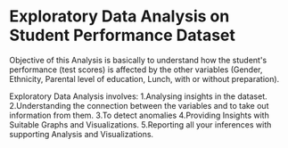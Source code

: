 # Exploratory Data Analysis on Student Performance Dataset
 Objective of this Analysis is basically to understand how the student's performance (test scores) is affected by the other variables (Gender, Ethnicity, Parental level of education, Lunch, with or without preparation).

Exploratory Data Analysis involves:
1.Analysing insights in the dataset.
2.Understanding the connection between the variables and to take out information from them.
3.To detect anomalies
4.Providing Insights with Suitable Graphs and Visualizations.
5.Reporting all your inferences with supporting Analysis and Visualizations.

